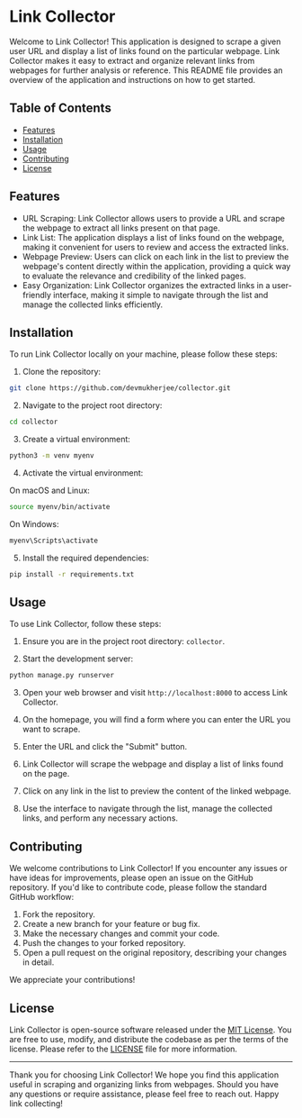 # Link Collector

Welcome to Link Collector! This application is designed to scrape a given user URL and display a list of links found on the particular webpage. Link Collector makes it easy to extract and organize relevant links from webpages for further analysis or reference. This README file provides an overview of the application and instructions on how to get started.

## Table of Contents
- [Features](#features)
- [Installation](#installation)
- [Usage](#usage)
- [Contributing](#contributing)
- [License](#license)

## Features

- URL Scraping: Link Collector allows users to provide a URL and scrape the webpage to extract all links present on that page.
- Link List: The application displays a list of links found on the webpage, making it convenient for users to review and access the extracted links.
- Webpage Preview: Users can click on each link in the list to preview the webpage's content directly within the application, providing a quick way to evaluate the relevance and credibility of the linked pages.
- Easy Organization: Link Collector organizes the extracted links in a user-friendly interface, making it simple to navigate through the list and manage the collected links efficiently.

## Installation

To run Link Collector locally on your machine, please follow these steps:

1. Clone the repository:

```bash
git clone https://github.com/devmukherjee/collector.git
```

2. Navigate to the project root directory:

```bash
cd collector
```

3. Create a virtual environment:

```bash
python3 -m venv myenv
```

4. Activate the virtual environment:

On macOS and Linux:
```bash
source myenv/bin/activate
```

On Windows:
```bash
myenv\Scripts\activate
```

5. Install the required dependencies:

```bash
pip install -r requirements.txt
```

## Usage

To use Link Collector, follow these steps:

1. Ensure you are in the project root directory: `collector`.

2. Start the development server:

```bash
python manage.py runserver
```

3. Open your web browser and visit `http://localhost:8000` to access Link Collector.

4. On the homepage, you will find a form where you can enter the URL you want to scrape.

5. Enter the URL and click the "Submit" button.

6. Link Collector will scrape the webpage and display a list of links found on the page.

7. Click on any link in the list to preview the content of the linked webpage.

8. Use the interface to navigate through the list, manage the collected links, and perform any necessary actions.

## Contributing

We welcome contributions to Link Collector! If you encounter any issues or have ideas for improvements, please open an issue on the GitHub repository. If you'd like to contribute code, please follow the standard GitHub workflow:

1. Fork the repository.
2. Create a new branch for your feature or bug fix.
3. Make the necessary changes and commit your code.
4. Push the changes to your forked repository.
5. Open a pull request on the original repository, describing your changes in detail.

We appreciate your contributions!

## License

Link Collector is open-source software released under the [MIT License](LICENSE). You are free to use, modify, and distribute the codebase as per the terms of the license. Please refer to the [LICENSE](LICENSE) file for more information.

---

Thank you for choosing Link Collector! We hope you find this application useful in scraping and organizing links from webpages. Should you have any questions or require assistance, please feel free to reach out. Happy link collecting!
